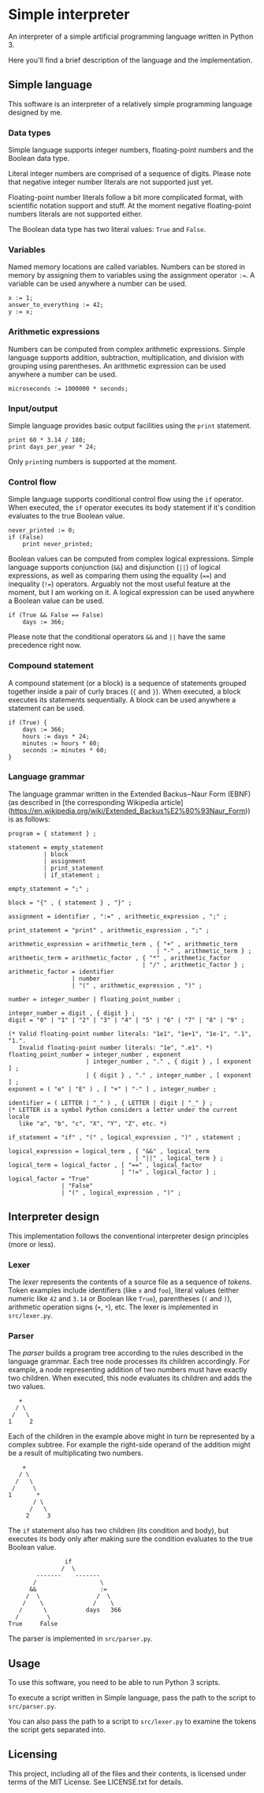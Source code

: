 # Simple interpreter

An interpreter of a simple artificial programming language written in Python 3.

Here you'll find a brief description of the language and the implementation.

## Simple language

This software is an interpreter of a relatively simple programming language
designed by me.

### Data types

Simple language supports integer numbers, floating-point numbers and the
Boolean data type.

Literal integer numbers are comprised of a sequence of digits.
Please note that negative integer number literals are not supported just yet.

Floating-point number literals follow a bit more complicated format, with
scientific notation support and stuff.
At the moment negative floating-point numbers literals are not supported
either.

The Boolean data type has two literal values: `True` and `False`.

### Variables

Named memory locations are called variables.
Numbers can be stored in memory by assigning them to variables using the
assignment operator `:=`.
A variable can be used anywhere a number can be used.

    x := 1;
    answer_to_everything := 42;
    y := x;

### Arithmetic expressions

Numbers can be computed from complex arithmetic expressions.
Simple language supports addition, subtraction, multiplication, and division
with grouping using parentheses.
An arithmetic expression can be used anywhere a number can be used.

    microseconds := 1000000 * seconds;

### Input/output

Simple language provides basic output facilities using the `print` statement.

    print 60 * 3.14 / 180;
    print days_per_year * 24;

Only `print`ing numbers is supported at the moment.

### Control flow

Simple language supports conditional control flow using the `if` operator.
When executed, the `if` operator executes its body statement if it's condition
evaluates to the true Boolean value.

    never_printed := 0;
    if (False)
        print never_printed;

Boolean values can be computed from complex logical expressions.
Simple language supports conjunction (`&&`) and disjunction (`||`) of logical
expressions, as well as comparing them using the equality (`==`) and inequality
(`!=`) operators.
Arguably not the most useful feature at the moment, but I am working on it.
A logical expression can be used anywhere a Boolean value can be used.

    if (True && False == False)
        days := 366;

Please note that the conditional operators `&&` and `||` have the same
precedence right now.

### Compound statement

A compound statement (or a block) is a sequence of statements grouped together
inside a pair of curly braces (`{` and `}`).
When executed, a block executes its statements sequentially.
A block can be used anywhere a statement can be used.

    if (True) {
        days := 366;
        hours := days * 24;
        minutes := hours * 60;
        seconds := minutes * 60;
    }

### Language grammar

The language grammar written in the Extended Backus&#x2012;Naur Form (EBNF) (as
described in [the corresponding Wikipedia article]
(https://en.wikipedia.org/wiki/Extended_Backus%E2%80%93Naur_Form))
is as follows:

    program = { statement } ;

    statement = empty_statement
              | block
              | assignment
              | print_statement
              | if_statement ;

    empty_statement = ";" ;

    block = "{" , { statement } , "}" ;

    assignment = identifier , ":=" , arithmetic_expression , ";" ;

    print_statement = "print" , arithmetic_expression , ";" ;

    arithmetic_expression = arithmetic_term , { "+" , arithmetic_term
                                              | "-" , arithmetic_term } ;
    arithmetic_term = arithmetic_factor , { "*" , arithmetic_factor
                                          | "/" , arithmetic_factor } ;
    arithmetic_factor = identifier
                      | number
                      | "(" , arithmetic_expression , ")" ;

    number = integer_number | floating_point_number ;

    integer_number = digit , { digit } ;
    digit = "0" | "1" | "2" | "3" | "4" | "5" | "6" | "7" | "8" | "9" ;

    (* Valid floating-point number literals: "1e1", "1e+1", "1e-1", ".1", "1.".
       Invalid floating-point number literals: "1e", ".e1". *)
    floating_point_number = integer_number , exponent
                          | integer_number , "." , { digit } , [ exponent ] ;
                          | { digit } , "." , integer_number , [ exponent ] ;
    exponent = ( "e" | "E" ) , [ "+" | "-" ] , integer_number ;

    identifier = ( LETTER | "_" ) , { LETTER | digit | "_" } ;
    (* LETTER is a symbol Python considers a letter under the current locale
       like "a", "b", "c", "X", "Y", "Z", etc. *)

    if_statement = "if" , "(" , logical_expression , ")" , statement ;

    logical_expression = logical_term , { "&&" , logical_term
                                        | "||" , logical_term } ;
    logical_term = logical_factor , [ "==" , logical_factor
                                    | "!=" , logical_factor ] ;
    logical_factor = "True"
                   | "False"
                   | "(" , logical_expression , ")" ;

## Interpreter design

This implementation follows the conventional interpreter design principles
(more or less).

### Lexer

The *lexer* represents the contents of a source file as a sequence of *tokens*.
Token examples include identifiers (like `x` and `foo`), literal values (either
numeric like `42` and `3.14` or Boolean like `True`), parentheses (`(` and
`)`), arithmetic operation signs (`+`, `*`), etc.
The lexer is implemented in `src/lexer.py`.

### Parser

The *parser* builds a program tree according to the rules described in the
language grammar.
Each tree node processes its children accordingly.
For example, a node representing addition of two numbers must have exactly
two children.
When executed, this node evaluates its children and adds the two values.

       +
      / \
     /   \
    1     2

Each of the children in the example above might in turn be represented by a
complex subtree.
For example the right-side operand of the addition might be a result of
multiplicating two numbers.

        +
       / \
      /   \
     /     \
    1       *
           / \
          /   \
         2     3

The `if` statement also has two children (its condition and body), but executes
its body only after making sure the condition evaluates to the true Boolean
value.

                    if
                   /  \
            -------    -------
           /                  \
          &&                  :=
         /  \                /  \
        /    \              /    \
       /      \           days   366
      /        \
    True     False

The parser is implemented in `src/parser.py`.

## Usage

To use this software, you need to be able to run Python 3 scripts.

To execute a script written in Simple language, pass the path to the script
to `src/parser.py`.

You can also pass the path to a script to `src/lexer.py` to examine the tokens
the script gets separated into.

## Licensing

This project, including all of the files and their contents, is licensed under
terms of the MIT License.
See LICENSE.txt for details.
